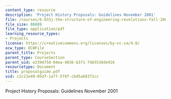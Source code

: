 ```yaml
---
content_type: resource
description: 'Project History Proposals: Guidelines November 2001'
file: /courses/6-933j-the-structure-of-engineering-revolutions-fall-2001/c2c21e4905d71a7f5f8fcb45a68371cc_proposalguide.pdf
file_size: 86889
file_type: application/pdf
learning_resource_types:
- Projects
license: https://creativecommons.org/licenses/by-nc-sa/4.0/
ocw_type: OCWFile
parent_title: Projects
parent_type: CourseSection
parent_uid: e239475d-04ea-4036-b371-74b5536de916
resourcetype: Document
title: proposalguide.pdf
uid: c2c21e49-05d7-1a7f-5f8f-cb45a68371cc
---
```

Project History Proposals: Guidelines November 2001